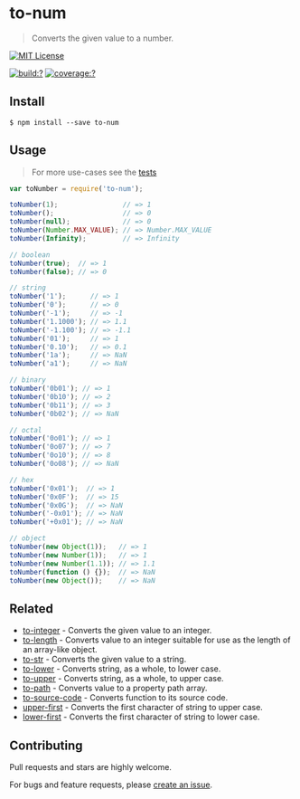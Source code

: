# to-num

> Converts the given value to a number.


[![MIT License](https://img.shields.io/badge/license-MIT_License-green.svg?style=flat-square)](https://github.com/bubkoo/to-num/blob/master/LICENSE)

[![build:?](https://img.shields.io/travis/bubkoo/to-num/master.svg?style=flat-square)](https://travis-ci.org/bubkoo/to-num)
[![coverage:?](https://img.shields.io/coveralls/bubkoo/to-num/master.svg?style=flat-square)](https://coveralls.io/github/bubkoo/to-num)


## Install

```
$ npm install --save to-num 
```


## Usage

> For more use-cases see the [tests](https://github.com/bubkoo/to-num/blob/master/test/spec/index.js)

```js
var toNumber = require('to-num');

toNumber(1);                // => 1
toNumber();                 // => 0
toNumber(null);             // => 0
toNumber(Number.MAX_VALUE); // => Number.MAX_VALUE
toNumber(Infinity);         // => Infinity

// boolean
toNumber(true);  // => 1
toNumber(false); // => 0

// string
toNumber('1');      // => 1
toNumber('0');      // => 0
toNumber('-1');     // => -1
toNumber('1.1000'); // => 1.1 
toNumber('-1.100'); // => -1.1
toNumber('01');     // => 1
toNumber('0.10');   // => 0.1
toNumber('1a');     // => NaN
toNumber('a1');     // => NaN

// binary
toNumber('0b01'); // => 1
toNumber('0b10'); // => 2
toNumber('0b11'); // => 3
toNumber('0b02'); // => NaN

// octal
toNumber('0o01'); // => 1 
toNumber('0o07'); // => 7
toNumber('0o10'); // => 8
toNumber('0o08'); // => NaN

// hex
toNumber('0x01');  // => 1 
toNumber('0x0F');  // => 15 
toNumber('0x0G');  // => NaN
toNumber('-0x01'); // => NaN
toNumber('+0x01'); // => NaN

// object
toNumber(new Object(1));   // => 1
toNumber(new Number(1));   // => 1
toNumber(new Number(1.1)); // => 1.1
toNumber(function () {});  // => NaN 
toNumber(new Object());    // => NaN
```

## Related

- [to-integer](https://github.com/bubkoo/to-integer) - Converts the given value to an integer.
- [to-length](https://github.com/bubkoo/to-length) - Converts value to an integer suitable for use as the length of an array-like object.
- [to-str](https://github.com/bubkoo/to-str) - Converts the given value to a string.
- [to-lower](https://github.com/bubkoo/to-lower) - Converts string, as a whole, to lower case.
- [to-upper](https://github.com/bubkoo/to-upper) - Converts string, as a whole, to upper case.
- [to-path](https://github.com/bubkoo/to-path) - Converts value to a property path array. 
- [to-source-code](https://github.com/bubkoo/to-source-code.git) - Converts function to its source code.
- [upper-first](https://github.com/bubkoo/upper-first) - Converts the first character of string to upper case.
- [lower-first](https://github.com/bubkoo/lower-first) - Converts the first character of string to lower case.

## Contributing

Pull requests and stars are highly welcome.

For bugs and feature requests, please [create an issue](https://github.com/bubkoo/to-num/issues/new).
